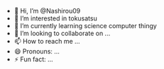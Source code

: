 - 👋 Hi, I’m @Nashirou09
- 👀 I’m interested in tokusatsu
- 🌱 I’m currently learning science computer thingy
- 💞️ I’m looking to collaborate on ...
- 📫 How to reach me ...
- 😄 Pronouns: ...
- ⚡ Fun fact: ...

<!---
Nashirou09/Nashirou09 is a ✨ special ✨ repository because its `README.md` (this file) appears on your GitHub profile.
You can click the Preview link to take a look at your changes.
--->
